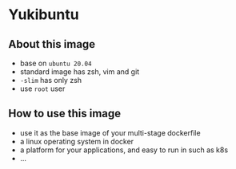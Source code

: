 # Yukibuntu

## About this image

* base on `ubuntu 20.04`
* standard image has zsh, vim and git
* `-slim` has only zsh
* use `root` user

## How to use this image

* use it as the base image of your multi-stage dockerfile
* a linux operating system in docker
* a platform for your applications, and easy to run in such as k8s
* ...
